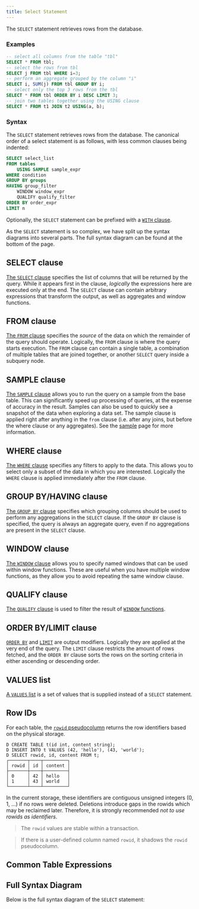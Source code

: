 ```yaml
---
title: Select Statement
---
```


The `SELECT` statement retrieves rows from the database.

### Examples
```sql
-- select all columns from the table "tbl"
SELECT * FROM tbl;
-- select the rows from tbl
SELECT j FROM tbl WHERE i=3;
-- perform an aggregate grouped by the column "i"
SELECT i, SUM(j) FROM tbl GROUP BY i;
-- select only the top 3 rows from the tbl
SELECT * FROM tbl ORDER BY i DESC LIMIT 3;
-- join two tables together using the USING clause
SELECT * FROM t1 JOIN t2 USING(a, b);
```

### Syntax
The `SELECT` statement retrieves rows from the database. The canonical order of a select statement is as follows, with less common clauses being indented:

```sql
SELECT select_list
FROM tables
    USING SAMPLE sample_expr
WHERE condition
GROUP BY groups
HAVING group_filter
    WINDOW window_expr
    QUALIFY qualify_filter
ORDER BY order_expr
LIMIT n
```

Optionally, the `SELECT` statement can be prefixed with a [`WITH` clause](/docs/sql/query_syntax/with).

As the `SELECT` statement is so complex, we have split up the syntax diagrams into several parts. The full syntax diagram can be found at the bottom of the page.

## SELECT clause
<div id="rrdiagram3"></div>

[The `SELECT` clause](/docs/sql/query_syntax/select) specifies the list of columns that will be returned by the query. While it appears first in the clause, *logically* the expressions here are executed only at the end. The `SELECT` clause can contain arbitrary expressions that transform the output, as well as aggregates and window functions.

## FROM clause
<div id="rrdiagram4"></div>

[The `FROM` clause](/docs/sql/query_syntax/from) specifies the *source* of the data on which the remainder of the query should operate. Logically, the `FROM` clause is where the query starts execution. The `FROM` clause can contain a single table, a combination of multiple tables that are joined together, or another `SELECT` query inside a subquery node.

## SAMPLE clause
<div id="rrdiagram10"></div>

[The `SAMPLE` clause](/docs/sql/query_syntax/sample) allows you to run the query on a sample from the base table. This can significantly speed up processing of queries, at the expense of accuracy in the result. Samples can also be used to quickly see a snapshot of the data when exploring a data set. The sample clause is applied right after anything in the `from` clause (i.e. after any joins, but before the where clause or any aggregates). See the [sample](/docs/sql/samples) page for more information.

## WHERE clause
<div id="rrdiagram5"></div>

[The `WHERE` clause](/docs/sql/query_syntax/where) specifies any filters to apply to the data. This allows you to select only a subset of the data in which you are interested. Logically the `WHERE` clause is applied immediately after the `FROM` clause.

## GROUP BY/HAVING clause
<div id="rrdiagram6"></div>

[The `GROUP BY` clause](/docs/sql/query_syntax/groupby) specifies which grouping columns should be used to perform any aggregations in the `SELECT` clause. If the `GROUP BY` clause is specified, the query is always an aggregate query, even if no aggregations are present in the `SELECT` clause.

## WINDOW clause
<div id="rrdiagram7"></div>

[The `WINDOW` clause](/docs/sql/query_syntax/window) allows you to specify named windows that can be used within window functions. These are useful when you have multiple window functions, as they allow you to avoid repeating the same window clause.

## QUALIFY clause
<div id="rrdiagram11"></div>

[The `QUALIFY` clause](/docs/sql/query_syntax/qualify) is used to filter the result of [`WINDOW` functions](/docs/sql/window_functions).

## ORDER BY/LIMIT clause
<div id="rrdiagram8"></div>

[`ORDER BY`](/docs/sql/query_syntax/orderby) and [`LIMIT`](/docs/sql/query_syntax/limit) are output modifiers. Logically they are applied at the very end of the query. The `LIMIT` clause restricts the amount of rows fetched, and the `ORDER BY` clause sorts the rows on the sorting criteria in either ascending or descending order.

## VALUES list
<div id="rrdiagram9"></div>

[A `VALUES` list](/docs/sql/query_syntax/values) is a set of values that is supplied instead of a `SELECT` statement.

## Row IDs

For each table, the [`rowid` pseudocolumn](https://docs.oracle.com/cd/B19306_01/server.102/b14200/pseudocolumns008.htm) returns the row identifiers based on the physical storage.


```
D CREATE TABLE t(id int, content string);
D INSERT INTO t VALUES (42, 'hello'), (43, 'world');
D SELECT rowid, id, content FROM t;
┌───────┬────┬─────────┐
│ rowid │ id │ content │
├───────┼────┼─────────┤
│ 0     │ 42 │ hello   │
│ 1     │ 43 │ world   │
└───────┴────┴─────────┘
```

In the current storage, these identifiers are contiguous unsigned integers (0, 1, ...) if no rows were deleted. Deletions introduce gaps in the rowids which may be reclaimed later. Therefore, it is strongly recommended *not to use rowids as identifiers*.

> The `rowid` values are stable within a transaction.

> If there is a user-defined column named `rowid`, it shadows the `rowid` pseudocolumn.


## Common Table Expressions
<div id="rrdiagram2"></div>

## Full Syntax Diagram
Below is the full syntax diagram of the `SELECT` statement:

<div id="rrdiagram"></div>

